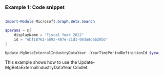 ### Example 1: Code snippet

```powershell

Import-Module Microsoft.Graph.Beta.Search

$params = @{
	displayName = "Fiscal Year 2022"
	id = "ebf18762-ab92-487e-21d1-08daddab28bb"
}

Update-MgBetaExternalIndustryDataYear -YearTimePeriodDefinitionId $yearTimePeriodDefinitionId -BodyParameter $params

```
This example shows how to use the Update-MgBetaExternalIndustryDataYear Cmdlet.

